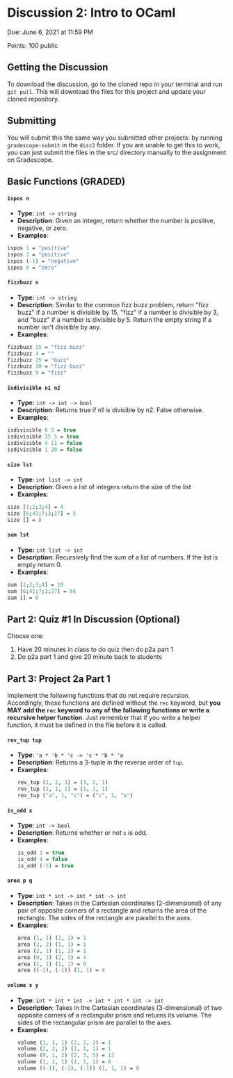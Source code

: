 

# Discussion 2: Intro to OCaml


Due: June 6, 2021 at 11:59 PM

Points: 100 public

## Getting the Discussion
To download the discussion, go to the cloned repo in your terminal and run `git pull`.  This will download the files for this project and update your cloned repository.

## Submitting

You will submit this the same way you submitted other projects: by running `gradescope-submit` in the `disc2` folder.  If you are unable to get this to work, you can just submit the files in the src/ directory manually to the assignment on Gradescope.

## Basic Functions (GRADED)

#### `ispos n`

- **Type**: `int -> string`
- **Description**:  Given an integer, return whether the number is positive, negative, or zero. 
- **Examples**:
```ocaml
ispos 1 = "positive"
ispos 2 = "positive"
ispos (-1) = "negative"
ispos 0 = "zero"
```
#### `fizzbuzz n`
- **Type:** `int -> string`
- **Description**: Similar to the common fizz buzz problem, return "fizz buzz" if a number is divisible by 15, "fizz" if a number is divisible by 3, and "buzz" if a number is divisible by 5. Return the empty string if a number isn't divisible by any. 
- **Examples**:
```ocaml
fizzbuzz 15 = "fizz buzz"
fizzbuzz 4 = ""
fizzbuzz 25 = "buzz"
fizzbuzz 30 = "fizz buzz"
fizzbuzz 9 = "fizz"
```

#### `isdivisible n1 n2`
- **Type:** `int -> int -> bool`
- **Description**: Returns true if n1 is divisible by n2. False otherwise.
- **Examples**:
```ocaml
isdivisible 6 3 = true
isdivisible 15 5 = true
isdivisible 4 11 = false
isdivisible 1 20 = false
```

#### `size lst`
- **Type**: `int list -> int`
- **Description**: Given a list of integers return the size of the list
- **Examples**:
```ocaml
size [1;2;3;4] = 4
size [6;41;7;3;27] = 5
size [] = 0
```

#### `sum lst`
- **Type:** `int list -> int`
- **Description**: Recursively find the sum of a list of numbers. If the list is empty return 0.
- **Examples**:
```ocaml
sum [1;2;3;4] = 10
sum [6;41;7;3;27] = 84
sum [] = 0
```


## Part 2: Quiz #1 In Discussion (Optional)
Choose one:
1. Have 20 minutes in class to do quiz then do p2a part 1
2. Do p2a part 1 and give 20 minute back to students

## Part 3: Project 2a Part 1
Implement the following functions that do not require recursion. Accordingly, these functions are defined without the `rec` keyword, but **you MAY add the `rec` keyword to any of the following functions or write a recursive helper function**. Just remember that if you write a helper function, it must be defined in the file before it is called.

#### `rev_tup tup`

- **Type**: `'a * 'b * 'c -> 'c * 'b * 'a`
- **Description**: Returns a 3-tuple in the reverse order of `tup`.
- **Examples**:
   ```ocaml
   rev_tup (1, 2, 3) = (3, 2, 1)
   rev_tup (1, 1, 1) = (1, 1, 1)
   rev_tup ("a", 1, "c") = ("c", 1, "a")
   ```

#### `is_odd x`

- **Type**: `int -> bool`
- **Description**: Returns whether or not `x` is odd.
- **Examples**:
  ```ocaml
  is_odd 1 = true
  is_odd 4 = false
  is_odd (-5) = true
  ```

#### `area p q`

- **Type**: `int * int -> int * int -> int`
- **Description**: Takes in the Cartesian coordinates (2-dimensional) of any pair of opposite corners of a rectangle and returns the area of the rectangle. The sides of the rectangle are parallel to the axes.
- **Examples**:
  ```ocaml
  area (1, 1) (2, 2) = 1
  area (2, 2) (1, 1) = 1
  area (2, 1) (1, 2) = 1
  area (0, 1) (2, 3) = 4
  area (1, 1) (1, 1) = 0
  area ((-1), (-1)) (1, 1) = 4
  ```

#### `volume x y`

- **Type**: `int * int * int -> int * int * int -> int`
- **Description**: Takes in the Cartesian coordinates (3-dimensional) of two opposite corners of a rectangular prism and returns its volume. The sides of the rectangular prism are parallel to the axes.
- **Examples**:
  ```ocaml
  volume (1, 1, 1) (2, 2, 2) = 1
  volume (2, 2, 2) (1, 1, 1) = 1
  volume (0, 1, 2) (2, 3, 5) = 12
  volume (1, 1, 1) (1, 1, 1) = 0
  volume ((-1), (-1), (-1)) (1, 1, 1) = 8
  ```
